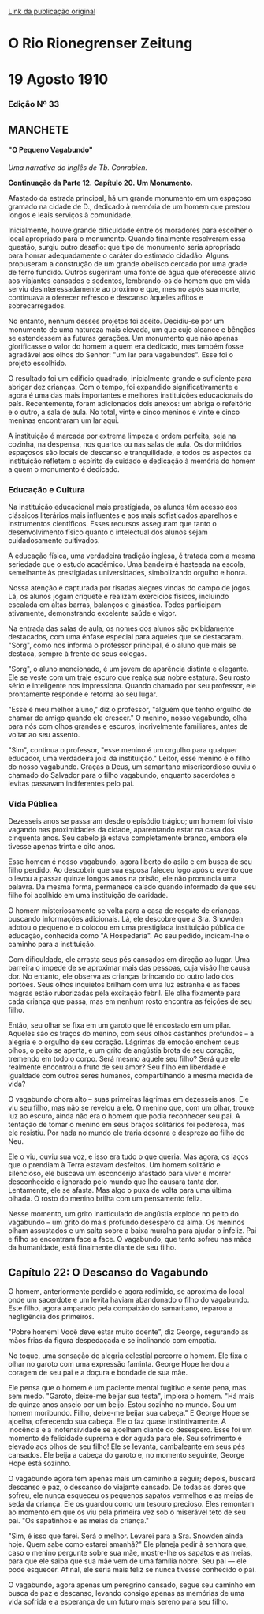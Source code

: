 [Link da publicação original](https://memoria.bn.br/DocReader/docreader.aspx?bib=761699&pesq=&pagfis=5)
# O Rio Rionegrenser Zeitung

# 19 Agosto 1910
### Edição Nº 33
## MANCHETE
#### "O Pequeno Vagabundo"
*Uma narrativa do inglês de Tb. Conrabien.*

**Continuação da Parte 12.**
**Capítulo 20.**
**Um Monumento.**

Afastado da estrada principal, há um grande monumento em um espaçoso gramado na cidade de D., dedicado à memória de um homem que prestou longos e leais serviços à comunidade.

Inicialmente, houve grande dificuldade entre os moradores para escolher o local apropriado para o monumento. Quando finalmente resolveram essa questão, surgiu outro desafio: que tipo de monumento seria apropriado para honrar adequadamente o caráter do estimado cidadão. Alguns propuseram a construção de um grande obelisco cercado por uma grade de ferro fundido. Outros sugeriram uma fonte de água que oferecesse alívio aos viajantes cansados e sedentos, lembrando-os do homem que em vida serviu desinteressadamente ao próximo e que, mesmo após sua morte, continuava a oferecer refresco e descanso àqueles aflitos e sobrecarregados.

No entanto, nenhum desses projetos foi aceito. Decidiu-se por um monumento de uma natureza mais elevada, um que cujo alcance e bênçãos se estendessem às futuras gerações. Um monumento que não apenas glorificasse o valor do homem a quem era dedicado, mas também fosse agradável aos olhos do Senhor: "um lar para vagabundos". Esse foi o projeto escolhido.

O resultado foi um edifício quadrado, inicialmente grande o suficiente para abrigar dez crianças. Com o tempo, foi expandido significativamente e agora é uma das mais importantes e melhores instituições educacionais do país. Recentemente, foram adicionados dois anexos: um abriga o refeitório e o outro, a sala de aula. No total, vinte e cinco meninos e vinte e cinco meninas encontraram um lar aqui.

A instituição é marcada por extrema limpeza e ordem perfeita, seja na cozinha, na despensa, nos quartos ou nas salas de aula. Os dormitórios espaçosos são locais de descanso e tranquilidade, e todos os aspectos da instituição refletem o espírito de cuidado e dedicação à memória do homem a quem o monumento é dedicado.

### Educação e Cultura

Na instituição educacional mais prestigiada, os alunos têm acesso aos clássicos literários mais influentes e aos mais sofisticados aparelhos e instrumentos científicos. Esses recursos asseguram que tanto o desenvolvimento físico quanto o intelectual dos alunos sejam cuidadosamente cultivados.

A educação física, uma verdadeira tradição inglesa, é tratada com a mesma seriedade que o estudo acadêmico. Uma bandeira é hasteada na escola, semelhante às prestigiadas universidades, simbolizando orgulho e honra.

Nossa atenção é capturada por risadas alegres vindas do campo de jogos. Lá, os alunos jogam críquete e realizam exercícios físicos, incluindo escalada em altas barras, balanços e ginástica. Todos participam ativamente, demonstrando excelente saúde e vigor.

Na entrada das salas de aula, os nomes dos alunos são exibidamente destacados, com uma ênfase especial para aqueles que se destacaram. "Sorg", como nos informa o professor principal, é o aluno que mais se destaca, sempre à frente de seus colegas.

"Sorg", o aluno mencionado, é um jovem de aparência distinta e elegante. Ele se veste com um traje escuro que realça sua nobre estatura. Seu rosto sério e inteligente nos impressiona. Quando chamado por seu professor, ele prontamente responde e retorna ao seu lugar.

"Esse é meu melhor aluno," diz o professor, "alguém que tenho orgulho de chamar de amigo quando ele crescer." O menino, nosso vagabundo, olha para nós com olhos grandes e escuros, incrivelmente familiares, antes de voltar ao seu assento.

"Sim", continua o professor, "esse menino é um orgulho para qualquer educador, uma verdadeira joia da instituição." Leitor, esse menino é o filho do nosso vagabundo. Graças a Deus, um samaritano misericordioso ouviu o chamado do Salvador para o filho vagabundo, enquanto sacerdotes e levitas passavam indiferentes pelo pai.

### Vida Pública

Dezesseis anos se passaram desde o episódio trágico; um homem foi visto vagando nas proximidades da cidade, aparentando estar na casa dos cinquenta anos. Seu cabelo já estava completamente branco, embora ele tivesse apenas trinta e oito anos.

Esse homem é nosso vagabundo, agora liberto do asilo e em busca de seu filho perdido. Ao descobrir que sua esposa faleceu logo após o evento que o levou a passar quinze longos anos na prisão, ele não pronuncia uma palavra. Da mesma forma, permanece calado quando informado de que seu filho foi acolhido em uma instituição de caridade.

O homem misteriosamente se volta para a casa de resgate de crianças, buscando informações adicionais. Lá, ele descobre que a Sra. Snowden adotou o pequeno e o colocou em uma prestigiada instituição pública de educação, conhecida como "A Hospedaria". Ao seu pedido, indicam-lhe o caminho para a instituição.

Com dificuldade, ele arrasta seus pés cansados em direção ao lugar. Uma barreira o impede de se aproximar mais das pessoas, cuja visão lhe causa dor. No entanto, ele observa as crianças brincando do outro lado dos portões. Seus olhos inquietos brilham com uma luz estranha e as faces magras estão ruborizadas pela excitação febril. Ele olha fixamente para cada criança que passa, mas em nenhum rosto encontra as feições de seu filho.

Então, seu olhar se fixa em um garoto que lê encostado em um pilar. Aqueles são os traços do menino, com seus olhos castanhos profundos – a alegria e o orgulho de seu coração. Lágrimas de emoção enchem seus olhos, o peito se aperta, e um grito de angústia brota de seu coração, tremendo em todo o corpo. Será mesmo aquele seu filho? Será que ele realmente encontrou o fruto de seu amor? Seu filho em liberdade e igualdade com outros seres humanos, compartilhando a mesma medida de vida?

O vagabundo chora alto – suas primeiras lágrimas em dezesseis anos. Ele viu seu filho, mas não se revelou a ele. O menino que, com um olhar, trouxe luz ao escuro, ainda não era o homem que podia reconhecer seu pai. A tentação de tomar o menino em seus braços solitários foi poderosa, mas ele resistiu. Por nada no mundo ele traria desonra e desprezo ao filho de Neu.

Ele o viu, ouviu sua voz, e isso era tudo o que queria. Mas agora, os laços que o prendiam à Terra estavam desfeitos. Um homem solitário e silencioso, ele buscava um esconderijo afastado para viver e morrer desconhecido e ignorado pelo mundo que lhe causara tanta dor. Lentamente, ele se afasta. Mas algo o puxa de volta para uma última olhada. O rosto do menino brilha com um pensamento feliz.

Nesse momento, um grito inarticulado de angústia explode no peito do vagabundo – um grito do mais profundo desespero da alma. Os meninos olham assustados e um salta sobre a baixa muralha para ajudar o infeliz. Pai e filho se encontram face a face. O vagabundo, que tanto sofreu nas mãos da humanidade, está finalmente diante de seu filho.

## Capítulo 22: O Descanso do Vagabundo

O homem, anteriormente perdido e agora redimido, se aproxima do local onde um sacerdote e um levita haviam abandonado o filho do vagabundo. Este filho, agora amparado pela compaixão do samaritano, reparou a negligência dos primeiros.

"Pobre homem! Você deve estar muito doente", diz George, segurando as mãos frias da figura despedaçada e se inclinando com empatia.

No toque, uma sensação de alegria celestial percorre o homem. Ele fixa o olhar no garoto com uma expressão faminta. George Hope herdou a coragem de seu pai e a doçura e bondade de sua mãe.

Ele pensa que o homem é um paciente mental fugitivo e sente pena, mas sem medo. "Garoto, deixe-me beijar sua testa", implora o homem. "Há mais de quinze anos anseio por um beijo. Estou sozinho no mundo. Sou um homem moribundo. Filho, deixe-me beijar sua cabeça." E George Hope se ajoelha, oferecendo sua cabeça. Ele o faz quase instintivamente. A inocência e a inofensividade se ajoelham diante do desespero. Esse foi um momento de felicidade suprema e dor aguda para ele. Seu sofrimento é elevado aos olhos de seu filho! Ele se levanta, cambaleante em seus pés cansados. Ele beija a cabeça do garoto e, no momento seguinte, George Hope está sozinho.

O vagabundo agora tem apenas mais um caminho a seguir; depois, buscará descanso e paz, o descanso do viajante cansado. De todas as dores que sofreu, ele nunca esqueceu os pequenos sapatos vermelhos e as meias de seda da criança. Ele os guardou como um tesouro precioso. Eles remontam ao momento em que os viu pela primeira vez sob o miserável teto de seu pai. "Os sapatinhos e as meias da criança."

"Sim, é isso que farei. Será o melhor. Levarei para a Sra. Snowden ainda hoje. Quem sabe como estarei amanhã?" Ele planeja pedir à senhora que, caso o menino pergunte sobre sua mãe, mostre-lhe os sapatos e as meias, para que ele saiba que sua mãe vem de uma família nobre. Seu pai — ele pode esquecer. Afinal, ele seria mais feliz se nunca tivesse conhecido o pai.

O vagabundo, agora apenas um peregrino cansado, segue seu caminho em busca de paz e descanso, levando consigo apenas as memórias de uma vida sofrida e a esperança de um futuro mais sereno para seu filho.
